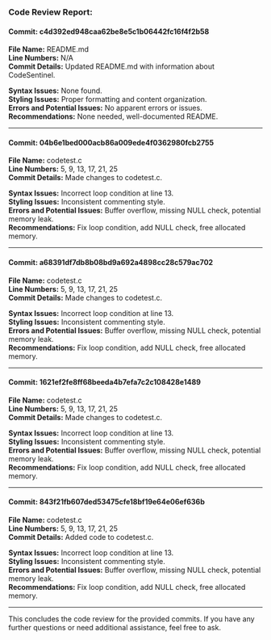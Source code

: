 ### Code Review Report:

#### Commit: c4d392ed948caa62be8e5c1b06442fc16f4f2b58
**File Name:** README.md  
**Line Numbers:** N/A  
**Commit Details:** Updated README.md with information about CodeSentinel.

**Syntax Issues:** None found.  
**Styling Issues:** Proper formatting and content organization.  
**Errors and Potential Issues:** No apparent errors or issues.  
**Recommendations:** None needed, well-documented README.

---

#### Commit: 04b6e1bed000acb86a009ede4f0362980fcb2755
**File Name:** codetest.c  
**Line Numbers:** 5, 9, 13, 17, 21, 25  
**Commit Details:** Made changes to codetest.c.

**Syntax Issues:** Incorrect loop condition at line 13.  
**Styling Issues:** Inconsistent commenting style.  
**Errors and Potential Issues:** Buffer overflow, missing NULL check, potential memory leak.  
**Recommendations:** Fix loop condition, add NULL check, free allocated memory.

---

#### Commit: a68391df7db8b08bd9a692a4898cc28c579ac702
**File Name:** codetest.c  
**Line Numbers:** 5, 9, 13, 17, 21, 25  
**Commit Details:** Made changes to codetest.c.

**Syntax Issues:** Incorrect loop condition at line 13.  
**Styling Issues:** Inconsistent commenting style.  
**Errors and Potential Issues:** Buffer overflow, missing NULL check, potential memory leak.  
**Recommendations:** Fix loop condition, add NULL check, free allocated memory.

---

#### Commit: 1621ef2fe8ff68beeda4b7efa7c2c108428e1489
**File Name:** codetest.c  
**Line Numbers:** 5, 9, 13, 17, 21, 25  
**Commit Details:** Made changes to codetest.c.

**Syntax Issues:** Incorrect loop condition at line 13.  
**Styling Issues:** Inconsistent commenting style.  
**Errors and Potential Issues:** Buffer overflow, missing NULL check, potential memory leak.  
**Recommendations:** Fix loop condition, add NULL check, free allocated memory.

---

#### Commit: 843f21fb607ded53475cfe18bf19e64e06ef636b
**File Name:** codetest.c  
**Line Numbers:** 5, 9, 13, 17, 21, 25  
**Commit Details:** Added code to codetest.c.

**Syntax Issues:** Incorrect loop condition at line 13.  
**Styling Issues:** Inconsistent commenting style.  
**Errors and Potential Issues:** Buffer overflow, missing NULL check, potential memory leak.  
**Recommendations:** Fix loop condition, add NULL check, free allocated memory.

---

This concludes the code review for the provided commits. If you have any further questions or need additional assistance, feel free to ask.